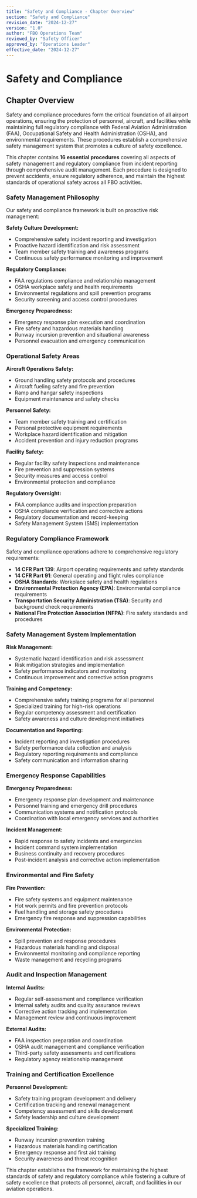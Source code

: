 ```yaml
---
title: "Safety and Compliance - Chapter Overview"
section: "Safety and Compliance"
revision_date: "2024-12-27"
version: "1.0"
author: "FBO Operations Team"
reviewed_by: "Safety Officer"
approved_by: "Operations Leader"
effective_date: "2024-12-27"
---
```


# Safety and Compliance

## Chapter Overview

Safety and compliance procedures form the critical foundation of all airport operations, ensuring the protection of personnel, aircraft, and facilities while maintaining full regulatory compliance with Federal Aviation Administration (FAA), Occupational Safety and Health Administration (OSHA), and environmental requirements. These procedures establish a comprehensive safety management system that promotes a culture of safety excellence.

This chapter contains **16 essential procedures** covering all aspects of safety management and regulatory compliance from incident reporting through comprehensive audit management. Each procedure is designed to prevent accidents, ensure regulatory adherence, and maintain the highest standards of operational safety across all FBO activities.

### Safety Management Philosophy

Our safety and compliance framework is built on proactive risk management:

**Safety Culture Development:**

- Comprehensive safety incident reporting and investigation
- Proactive hazard identification and risk assessment
- Team member safety training and awareness programs
- Continuous safety performance monitoring and improvement

**Regulatory Compliance:**

- FAA regulations compliance and relationship management
- OSHA workplace safety and health requirements
- Environmental regulations and spill prevention programs
- Security screening and access control procedures

**Emergency Preparedness:**

- Emergency response plan execution and coordination
- Fire safety and hazardous materials handling
- Runway incursion prevention and situational awareness
- Personnel evacuation and emergency communication

### Operational Safety Areas

**Aircraft Operations Safety:**

- Ground handling safety protocols and procedures
- Aircraft fueling safety and fire prevention
- Ramp and hangar safety inspections
- Equipment maintenance and safety checks

**Personnel Safety:**

- Team member safety training and certification
- Personal protective equipment requirements
- Workplace hazard identification and mitigation
- Accident prevention and injury reduction programs

**Facility Safety:**

- Regular facility safety inspections and maintenance
- Fire prevention and suppression systems
- Security measures and access control
- Environmental protection and compliance

**Regulatory Oversight:**

- FAA compliance audits and inspection preparation
- OSHA compliance verification and corrective actions
- Regulatory documentation and record-keeping
- Safety Management System (SMS) implementation

### Regulatory Compliance Framework

Safety and compliance operations adhere to comprehensive regulatory requirements:

- **14 CFR Part 139**: Airport operating requirements and safety standards
- **14 CFR Part 91**: General operating and flight rules compliance
- **OSHA Standards**: Workplace safety and health regulations
- **Environmental Protection Agency (EPA)**: Environmental compliance requirements
- **Transportation Security Administration (TSA)**: Security and background check requirements
- **National Fire Protection Association (NFPA)**: Fire safety standards and procedures

### Safety Management System Implementation

**Risk Management:**

- Systematic hazard identification and risk assessment
- Risk mitigation strategies and implementation
- Safety performance indicators and monitoring
- Continuous improvement and corrective action programs

**Training and Competency:**

- Comprehensive safety training programs for all personnel
- Specialized training for high-risk operations
- Regular competency assessment and certification
- Safety awareness and culture development initiatives

**Documentation and Reporting:**

- Incident reporting and investigation procedures
- Safety performance data collection and analysis
- Regulatory reporting requirements and compliance
- Safety communication and information sharing

### Emergency Response Capabilities

**Emergency Preparedness:**

- Emergency response plan development and maintenance
- Personnel training and emergency drill procedures
- Communication systems and notification protocols
- Coordination with local emergency services and authorities

**Incident Management:**

- Rapid response to safety incidents and emergencies
- Incident command system implementation
- Business continuity and recovery procedures
- Post-incident analysis and corrective action implementation

### Environmental and Fire Safety

**Fire Prevention:**

- Fire safety systems and equipment maintenance
- Hot work permits and fire prevention protocols
- Fuel handling and storage safety procedures
- Emergency fire response and suppression capabilities

**Environmental Protection:**

- Spill prevention and response procedures
- Hazardous materials handling and disposal
- Environmental monitoring and compliance reporting
- Waste management and recycling programs

### Audit and Inspection Management

**Internal Audits:**

- Regular self-assessment and compliance verification
- Internal safety audits and quality assurance reviews
- Corrective action tracking and implementation
- Management review and continuous improvement

**External Audits:**

- FAA inspection preparation and coordination
- OSHA audit management and compliance verification
- Third-party safety assessments and certifications
- Regulatory agency relationship management

### Training and Certification Excellence

**Personnel Development:**

- Safety training program development and delivery
- Certification tracking and renewal management
- Competency assessment and skills development
- Safety leadership and culture development

**Specialized Training:**

- Runway incursion prevention training
- Hazardous materials handling certification
- Emergency response and first aid training
- Security awareness and threat recognition

This chapter establishes the framework for maintaining the highest standards of safety and regulatory compliance while fostering a culture of safety excellence that protects all personnel, aircraft, and facilities in our aviation operations.

<div style="page-break-before: always;"></div>
